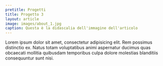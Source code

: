 ```yaml
---
pretitle: Progetti
title: Progetto 3
layout: article
image: images/about_1.jpg
caption: Questa è la didascalia dell'immagine dell'articolo
---
```


Lorem ipsum dolor sit amet, consectetur adipisicing elit. Rem possimus distinctio ex. Natus totam voluptatibus animi aspernatur ducimus quas obcaecati mollitia quibusdam temporibus culpa dolore molestias blanditiis consequuntur sunt nisi.
